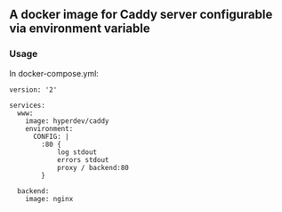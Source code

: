 ## A docker image for Caddy server configurable via environment variable

### Usage

In docker-compose.yml:

    version: '2'

    services:
      www:
        image: hyperdev/caddy
        environment:
          CONFIG: |
            :80 {
                log stdout
                errors stdout
                proxy / backend:80
            }

      backend:
        image: nginx
